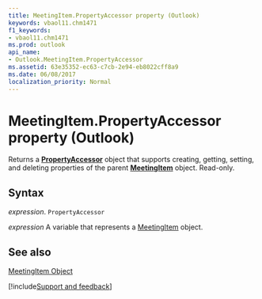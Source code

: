 ```yaml
---
title: MeetingItem.PropertyAccessor property (Outlook)
keywords: vbaol11.chm1471
f1_keywords:
- vbaol11.chm1471
ms.prod: outlook
api_name:
- Outlook.MeetingItem.PropertyAccessor
ms.assetid: 63e35352-ec63-c7cb-2e94-eb8022cff8a9
ms.date: 06/08/2017
localization_priority: Normal
---
```



# MeetingItem.PropertyAccessor property (Outlook)

Returns a **[PropertyAccessor](Outlook.PropertyAccessor.md)** object that supports creating, getting, setting, and deleting properties of the parent **[MeetingItem](Outlook.MeetingItem.md)** object. Read-only.


## Syntax

_expression_. `PropertyAccessor`

_expression_ A variable that represents a [MeetingItem](Outlook.MeetingItem.md) object.


## See also


[MeetingItem Object](Outlook.MeetingItem.md)

[!include[Support and feedback](~/includes/feedback-boilerplate.md)]